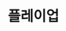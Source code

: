---
id: 17
title: 플레이업
caption: 미디어타겟 기반 마케팅 플랫폼
url: https://playup.kr/publisher/
category: Web
device: PC, Mobile
---